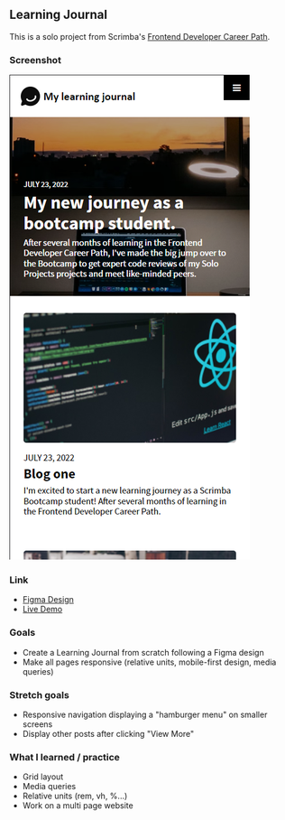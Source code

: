 ## Learning Journal

This is a solo project from Scrimba's [Frontend Developer Career Path](https://scrimba.com/learn/frontend).

### Screenshot 

![screen](LearningJournal/images/screen.png)

### Link

- [Figma Design](https://www.figma.com/file/hE5klIn1AEQ9XWZWmurs7y/Learning-Journal%2FBlog?node-id=0%3A1&t=3KY0n8NRWxfl26G9-0)
- [Live Demo](https://learning-journal-clement-bartholome.netlify.app/)

### Goals 

- Create a Learning Journal from scratch following a Figma design 
- Make all pages responsive (relative units, mobile-first design, media queries)

### Stretch goals 

- Responsive navigation displaying a "hamburger menu" on smaller screens
- Display other posts after clicking "View More"

### What I learned / practice 

- Grid layout
- Media queries
- Relative units (rem, vh, %...)
- Work on a multi page website
